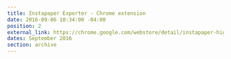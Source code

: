 ```yaml
---
title: Instapaper Exporter - Chrome extension
date: 2016-09-06 10:34:00 -04:00
position: 2
external_link: https://chrome.google.com/webstore/detail/instapaper-highlights-exp/oiklmlodhebcmaijgmheoafagfhbeohm
dates: September 2016
section: archive
---
```


